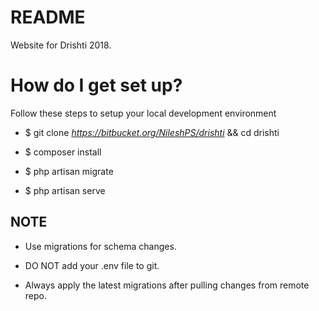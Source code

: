 # README

Website for Drishti 2018.

# How do I get set up?

Follow these steps to setup your local development environment

* $ git clone _https://bitbucket.org/NileshPS/drishti_ && cd drishti

* $ composer install

* $ php artisan migrate

* $ php artisan serve


## NOTE

* Use migrations for schema changes.

* DO NOT add your .env file to git.

* Always apply the latest migrations after pulling changes from remote repo.



